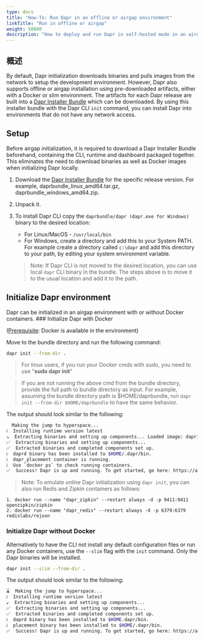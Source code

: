 ```yaml
---
type: docs
title: "How-To: Run Dapr in an offline or airgap environment"
linkTitle: "Run in offline or airgap"
weight: 50000
description: "How to deploy and run Dapr in self-hosted mode in an airgap environment"
---
```


## 概述

By default, Dapr initialization downloads binaries and pulls images from the network to setup the development environment. However, Dapr also supports offline or airgap installation using pre-downloaded artifacts, either with a Docker or slim environment. The artifacts for each Dapr release are built into a [Dapr Installer Bundle](https://github.com/dapr/installer-bundle) which can be downloaded. By using this installer bundle with the Dapr CLI `init` command, you can install Dapr into environments that do not have any network access.
## Setup

Before airgap initialization, it is required to download a Dapr Installer Bundle beforehand, containing the CLI, runtime and dashboard packaged together. This eliminates the need to download binaries as well as Docker images when initializing Dapr locally.

1.  Download the [Dapr Installer Bundle](https://github.com/dapr/installer-bundle/releases) for the specific release version. For example, daprbundle_linux_amd64.tar.gz, daprbundle_windows_amd64.zip.
2. Unpack it.
3. To install Dapr CLI copy the `daprbundle/dapr (dapr.exe for Windows)` binary to the desired location:
   * For Linux/MacOS - `/usr/local/bin`
   * For Windows, create a directory and add this to your System PATH. For example create a directory called `c:\dapr` and add this directory to your path, by editing your system environment variable.

   > Note: If Dapr CLI is not moved to the desired location, you can use local `dapr` CLI binary in the bundle. The steps above is to move it to the usual location and add it to the path.


 ## Initialize Dapr environment

Dapr can be initialized in an airgap environment with or without Docker containers. ### Initialize Dapr with Docker

([Prerequisite](#Prerequisites): Docker is available in the environment)

Move to the bundle directory and run the following command:
``` bash
dapr init --from-dir .
```
> For linux users, if you run your Docker cmds with sudo, you need to use "**sudo dapr init**"

> If you are not running the above cmd from the bundle directory, provide the full path to bundle directory as input. For example, assuming the bundle directory path is $HOME/daprbundle, run `dapr init --from-dir $HOME/daprbundle` to have the same behavior.

The output should look similar to the following:
```bash
  Making the jump to hyperspace...
ℹ️  Installing runtime version latest
↘  Extracting binaries and setting up components... Loaded image: daprio/dapr:$version
✅  Extracting binaries and setting up components...
✅  Extracted binaries and completed components set up.
ℹ️  daprd binary has been installed to $HOME/.dapr/bin.
ℹ️  dapr_placement container is running.
ℹ️  Use `docker ps` to check running containers.
✅  Success! Dapr is up and running. To get started, go here: https://aka.ms/dapr-getting-started
```

> Note: To emulate *online* Dapr initialization using `dapr init`, you can also run Redis and Zipkin containers as follows:
```
1. docker run --name "dapr_zipkin" --restart always -d -p 9411:9411 openzipkin/zipkin
2. docker run --name "dapr_redis" --restart always -d -p 6379:6379 redislabs/rejson
```

 ### Initialize Dapr without Docker

 Alternatively to have the CLI not install any default configuration files or run any Docker containers, use the `--slim` flag with the `init` command. Only the Dapr binaries will be installed.

``` bash
dapr init --slim --from-dir .
```

The output should look similar to the following:
```bash
⌛  Making the jump to hyperspace...
ℹ️  Installing runtime version latest
↙  Extracting binaries and setting up components... 
✅  Extracting binaries and setting up components...
✅  Extracted binaries and completed components set up.
ℹ️  daprd binary has been installed to $HOME.dapr/bin.
ℹ️  placement binary has been installed to $HOME/.dapr/bin.
✅  Success! Dapr is up and running. To get started, go here: https://aka.ms/dapr-getting-started
```
